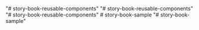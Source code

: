 "# story-book-reusable-components" 
"# story-book-reusable-components" 
"# story-book-reusable-components" 
#   s t o r y - b o o k - s a m p l e  
 "# story-book-sample" 
